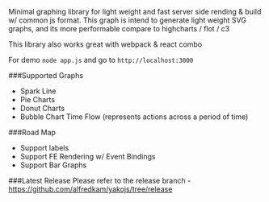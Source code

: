 Minimal graphing library for light weight and fast server side rending & build w/ common js format.  This graph is intend to generate light weight SVG graphs, and its more performable compare to highcharts / flot / c3

This library also works great with webpack & react combo

For demo ```node app.js``` and go to ```http://localhost:3000```

###Supported Graphs
 - Spark Line
 - Pie Charts
 - Donut Charts
 - Bubble Chart Time Flow (represents actions across a period of time)

###Road Map
 - Support labels
 - Support FE Rendering w/ Event Bindings
 - Support Bar Graphs

###Latest Release
Please refer to the release branch - https://github.com/alfredkam/yakojs/tree/release

